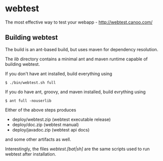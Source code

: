 webtest
=======

The most effective way to test your webapp - http://webtest.canoo.com/

Building webtest
----------------

The build is an ant-based build, but uses maven for dependency resolution.

The *lib* directory contains a minimal ant and maven runtime capable of building webtest.

If you don't have ant installed, build everything using

```
$ ./bin/webtest.sh full
```

If you do have ant, groovy, and maven installed, build evrything using

```
$ ant full -nouserlib
```

Either of the above steps produces 

- deploy/webtest.zip (webtest executable release)
- deploy/doc.zip (webtest manual)
- deploy/javadoc.zip (webtest api docs)

and some other artifacts as well.

Interestingly, the files *webtest.[bat|sh]* are the same scripts used to run webtest after installation. 


